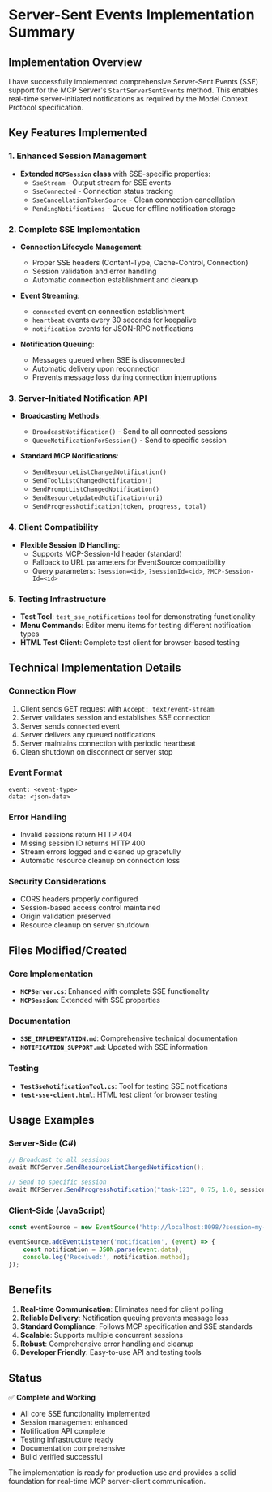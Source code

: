 # Server-Sent Events Implementation Summary

## Implementation Overview

I have successfully implemented comprehensive Server-Sent Events (SSE) support for the MCP Server's `StartServerSentEvents` method. This enables real-time server-initiated notifications as required by the Model Context Protocol specification.

## Key Features Implemented

### 1. Enhanced Session Management
- **Extended `MCPSession` class** with SSE-specific properties:
  - `SseStream` - Output stream for SSE events
  - `SseConnected` - Connection status tracking
  - `SseCancellationTokenSource` - Clean connection cancellation
  - `PendingNotifications` - Queue for offline notification storage

### 2. Complete SSE Implementation
- **Connection Lifecycle Management**:
  - Proper SSE headers (Content-Type, Cache-Control, Connection)
  - Session validation and error handling
  - Automatic connection establishment and cleanup
  
- **Event Streaming**:
  - `connected` event on connection establishment
  - `heartbeat` events every 30 seconds for keepalive
  - `notification` events for JSON-RPC notifications
  
- **Notification Queuing**:
  - Messages queued when SSE is disconnected
  - Automatic delivery upon reconnection
  - Prevents message loss during connection interruptions

### 3. Server-Initiated Notification API
- **Broadcasting Methods**:
  - `BroadcastNotification()` - Send to all connected sessions
  - `QueueNotificationForSession()` - Send to specific session
  
- **Standard MCP Notifications**:
  - `SendResourceListChangedNotification()`
  - `SendToolListChangedNotification()`
  - `SendPromptListChangedNotification()`
  - `SendResourceUpdatedNotification(uri)`
  - `SendProgressNotification(token, progress, total)`

### 4. Client Compatibility
- **Flexible Session ID Handling**:
  - Supports MCP-Session-Id header (standard)
  - Fallback to URL parameters for EventSource compatibility
  - Query parameters: `?session=<id>`, `?sessionId=<id>`, `?MCP-Session-Id=<id>`

### 5. Testing Infrastructure
- **Test Tool**: `test_sse_notifications` tool for demonstrating functionality
- **Menu Commands**: Editor menu items for testing different notification types
- **HTML Test Client**: Complete test client for browser-based testing

## Technical Implementation Details

### Connection Flow
1. Client sends GET request with `Accept: text/event-stream`
2. Server validates session and establishes SSE connection
3. Server sends `connected` event
4. Server delivers any queued notifications
5. Server maintains connection with periodic heartbeat
6. Clean shutdown on disconnect or server stop

### Event Format
```
event: <event-type>
data: <json-data>

```

### Error Handling
- Invalid sessions return HTTP 404
- Missing session ID returns HTTP 400
- Stream errors logged and cleaned up gracefully
- Automatic resource cleanup on connection loss

### Security Considerations
- CORS headers properly configured
- Session-based access control maintained
- Origin validation preserved
- Resource cleanup on server shutdown

## Files Modified/Created

### Core Implementation
- **`MCPServer.cs`**: Enhanced with complete SSE functionality
- **`MCPSession`**: Extended with SSE properties

### Documentation
- **`SSE_IMPLEMENTATION.md`**: Comprehensive technical documentation
- **`NOTIFICATION_SUPPORT.md`**: Updated with SSE information

### Testing
- **`TestSseNotificationTool.cs`**: Tool for testing SSE notifications
- **`test-sse-client.html`**: HTML test client for browser testing

## Usage Examples

### Server-Side (C#)
```csharp
// Broadcast to all sessions
await MCPServer.SendResourceListChangedNotification();

// Send to specific session
await MCPServer.SendProgressNotification("task-123", 0.75, 1.0, sessionId);
```

### Client-Side (JavaScript)
```javascript
const eventSource = new EventSource('http://localhost:8098/?session=my-session');

eventSource.addEventListener('notification', (event) => {
    const notification = JSON.parse(event.data);
    console.log('Received:', notification.method);
});
```

## Benefits

1. **Real-time Communication**: Eliminates need for client polling
2. **Reliable Delivery**: Notification queuing prevents message loss
3. **Standard Compliance**: Follows MCP specification and SSE standards
4. **Scalable**: Supports multiple concurrent sessions
5. **Robust**: Comprehensive error handling and cleanup
6. **Developer Friendly**: Easy-to-use API and testing tools

## Status

✅ **Complete and Working**
- All core SSE functionality implemented
- Session management enhanced
- Notification API complete
- Testing infrastructure ready
- Documentation comprehensive
- Build verified successful

The implementation is ready for production use and provides a solid foundation for real-time MCP server-client communication.
